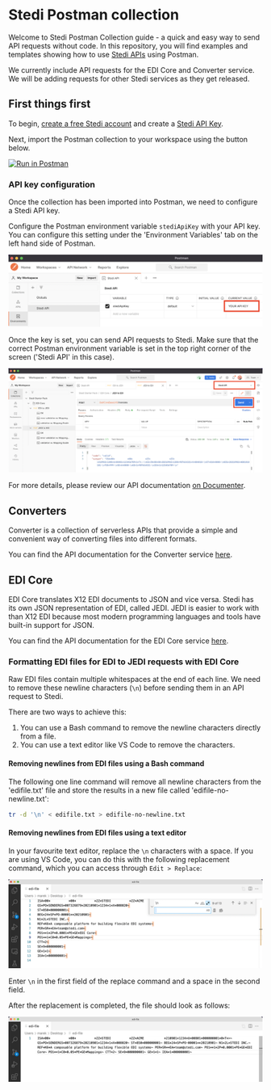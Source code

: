 # Stedi Postman collection

Welcome to Stedi Postman Collection guide - a quick and easy way to send API requests without code. In this repository, you will find examples and templates showing how to use [Stedi APIs](https://www.stedi.com/docs) using Postman.

We currently include API requests for the EDI Core and Converter service. We will be adding requests for other Stedi services as they get released. 

## First things first  

To begin, [create a free Stedi account](https://terminal.stedi.com/sign-up) and create a [Stedi API Key](https://www.stedi.com/docs/authentication). 

Next, import the Postman collection to your workspace using the button below.

[![Run in Postman](https://run.pstmn.io/button.svg)](https://app.getpostman.com/run-collection/0bca9666a7bb162b59b2?action=collection%2Fimport)

### API key configuration
Once the collection has been imported into Postman, we need to configure a Stedi API key. 

Configure the Postman environment variable `stediApiKey` with your API key. You can configure this setting under the 'Environment Variables' tab on the left hand side of Postman. 

<img src = "https://raw.githubusercontent.com/Stedi/starter-kit/main/images/edi-core/environment-variable.png">

Once the key is set, you can send API requests to Stedi. Make sure that the correct Postman environment variable is set in the top right corner of the screen ('Stedi API' in this case).

<img src = "https://raw.githubusercontent.com/Stedi/starter-kit/main/images/edi-core/send-request.png">

For more details, please review our API documentation [on Documenter](https://documenter.getpostman.com/view/17436649/UVJbGHLL).


## Converters

Converter is a collection of serverless APIs that provide a simple and convenient way of converting files into different formats.

You can find the API documentation for the Converter service [here](https://www.stedi.com/docs/api/converter). 


## EDI Core

EDI Core translates X12 EDI documents to JSON and vice versa. Stedi has its own JSON representation of EDI, called JEDI. JEDI is easier to work with than X12 EDI because most modern programming languages and tools have built-in support for JSON.

You can find the API documentation for the EDI Core service [here](https://www.stedi.com/docs/api/edi-core). 


### Formatting EDI files for EDI to JEDI requests with EDI Core

Raw EDI files contain multiple whitespaces at the end of each line. We need to remove these newline characters (`\n`) before sending them in an API request to Stedi.

There are two ways to achieve this:

1. You can use a Bash command to remove the newline characters directly from a file. 
2. You can use a text editor like VS Code to remove the characters.


#### Removing newlines from EDI files using a Bash command

The following one line command will remove all newline characters from the 'edifile.txt' file and store the results in a new file called 'edifile-no-newline.txt':


```bash
tr -d '\n' < edifile.txt > edifile-no-newline.txt
```

#### Removing newlines from EDI files using a text editor

In your favourite text editor, replace the `\n` characters with a space. If you are using VS Code, you can do this with the following replacement command, which you can access through `Edit > Replace`:

<img src = "https://raw.githubusercontent.com/Stedi/starter-kit/main/images/edi-core/replace-newline-before.png">

Enter `\n` in the first field of the replace command and a space in the second field.

After the replacement is completed, the file should look as follows:

<img src = "https://raw.githubusercontent.com/Stedi/starter-kit/main/images/edi-core/replace-newline-after.png">
